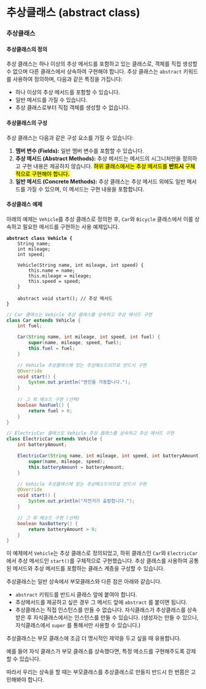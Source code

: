 # 추상클래스 (abstract class)

### 추상클래스

#### 추상클래스의 정의

추상 클래스는 하나 이상의 추상 메서드를 포함하고 있는 클래스로, 객체를 직접 생성할 수 없으며 다른 클래스에서 상속하여 구현해야 합니다. 추상 클래스는 `abstract` 키워드를 사용하여 정의하며, 다음과 같은 특징을 가집니다:

* 하나 이상의 추상 메서드를 포함할 수 있습니다.
* 일반 메서드를 가질 수 있습니다.
* 추상 클래스로부터 직접 객체를 생성할 수 없습니다.

#### 추상클래스의 구성

추상 클래스는 다음과 같은 구성 요소를 가질 수 있습니다:

1. **멤버 변수 (Fields):** 일반 멤버 변수를 포함할 수 있습니다.
2. **추상 메서드 (Abstract Methods):** 추상 메서드는 메서드의 시그니처만을 정의하고 구현 내용은 제공하지 않습니다. <mark style="background-color:yellow;">하위 클래스에서는 추상 메서드를</mark> <mark style="background-color:yellow;"></mark><mark style="background-color:yellow;">**반드시**</mark> <mark style="background-color:yellow;"></mark><mark style="background-color:yellow;">구체적으로 구현해야 합니다.</mark>
3. **일반 메서드 (Concrete Methods):** 추상 클래스는 추상 메서드 외에도 일반 메서드를 가질 수 있으며, 이 메서드는 구현 내용을 포함합니다.

#### 추상클래스 예제

아래의 예제는 `Vehicle`를 추상 클래스로 정의한 후, `Car`와 `Bicycle` 클래스에서 이를 상속하고 필요한 메서드를 구현하는 사용 예제입니다.

<pre class="language-java"><code class="lang-java"><strong>abstract class Vehicle {
</strong>    String name;
    int mileage;
    int speed;

    Vehicle(String name, int mileage, int speed) {
        this.name = name;
        this.mileage = mileage;
        this.speed = speed;
    }

    abstract void start(); // 추상 메서드
}
</code></pre>

```java
// Car 클래스는 Vehicle 추상 클래스를 상속하고 추상 메서드 구현
class Car extends Vehicle {
    int fuel;

    Car(String name, int mileage, int speed, int fuel) {
        super(name, mileage, speed, fuel);
        this.fuel = fuel;
    }

    // Vehicle 추상클래스에 있는 추상메소드이므로 반드시 구현
    @Override
    void start() {
        System.out.println("엔진을 가동합니다.");
    }
    
    // 그 외 메소드 구현 (선택)
    boolean hasFuel() {
        return fuel > 0;
    }
}
```

```java
// ElectricCar 클래스도 Vehicle 추상 클래스를 상속하고 추상 메서드 구현
class ElectricCar extends Vehicle {
    int batteryAmount;

    ElectricCar(String name, int mileage, int speed, int batteryAmount) {
        super(name, mileage, speed);
        this.batteryAmount = batteryAmount;
    }

    // Vehicle 추상클래스에 있는 추상메소드이므로 반드시 구현
    @Override
    void start() {
        System.out.println("자전거가 출발합니다.");
    }

    // 그 외 메소드 구현 (선택)
    boolean hasBattery() {
        return batteryAmount > 0;
    }
}
```

이 예제에서 `Vehicle`는 추상 클래스로 정의되었고, 하위 클래스인 `Car`와 `ElectricCar`에서 추상 메서드인 `start()`를 구체적으로 구현했습니다. 추상 클래스를 사용하여 공통된 메서드와 추상 메서드를 포함하는 클래스 계층을 구성할 수 있습니다.







추상클래스는 일반 상속에서 부모클래스와 다른 점은 아래와 같습니다.

* `abstract` 키워드를 반드시 클래스 앞에 붙여야 합니다.
* 추상메서드를 제공하고 싶은 경우 그 메서드 앞에 `abstract` 를 붙이면 됩니다.
* 추상클래스는 직접 인스턴스를 만들 수 없습니다. 자식클래스가 추상클래스를 상속받은 후 자식클래스에서는 인스턴스를 만들 수 있습니다. (생성자는 만들 수 있으나, 자식클래스에서 `super` 를 통해서만 사용할 수 있습니다.)

추상클래스는 부모 클래스에 조금 더 명시적인 제약을 두고 싶을 때 유용합니다.

예를 들어 자식 클래스가 부모 클래스를 상속했다면, 특정 메소드를 구현해주도록 강제할 수 있습니다.

따라서 우리는 상속을 할 때는 부모클래스를 추상클래스로 만들지 반드시 한 번쯤은 고민해봐야 합니다.









